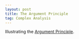 ```yaml
---
layout: post
title: The Argument Principle
tag: Complex Analysis
---
```


Illustrating the [Argument Principle](http://en.wikipedia.org/wiki/Argument_principle).

<!--more-->

<div class="sage">
  <script type="text/x-sage">
@interact
def plot_winding(f=('$f$', x^2+1), 
                 Radius = slider(0,10,default=1), 
                 maxT = slider(0,2*pi,default=2*pi,label="max. Theta")):
    curve = lambda R,t: p(R*exp(I*t))
    t = var('t')
    show(parametric_plot((curve(Radius,t).real(),curve(Radius,t).imag()),(t,0,maxT)))
  </script>
</div>
